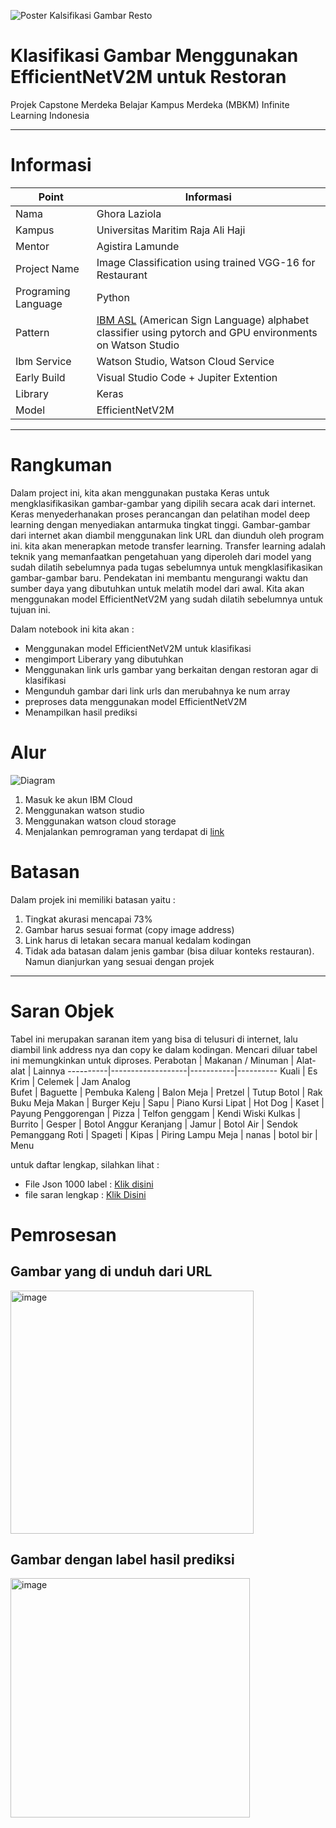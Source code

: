 ![Poster Kalsifikasi Gambar Resto](https://github.com/arqualian/image-classification-Capstone-Project/assets/60522938/ac1e3405-5575-46bb-b3c9-15adf47d8a35)

# Klasifikasi Gambar Menggunakan EfficientNetV2M untuk Restoran

Projek Capstone Merdeka Belajar Kampus Merdeka (MBKM) Infinite Learning Indonesia

------------------------------------------------------------------------------
# Informasi 

| Point | Informasi | 
|--------------------|------------------------------|
| Nama   | Ghora Laziola |
| Kampus | Universitas Maritim Raja Ali Haji | 
| Mentor | Agistira Lamunde | 
| Project Name         | Image Classification using trained VGG-16 for Restaurant |
| Programing Language  |Python |
| Pattern              | [IBM ASL](https://github.com/IBM/ASL-Pytorch) (American Sign Language) alphabet classifier using pytorch and GPU environments on Watson Studio |
| Ibm Service          | Watson Studio, Watson Cloud Service |
| Early Build          | Visual Studio Code + Jupiter Extention |
| Library              | Keras |
| Model                | EfficientNetV2M |

------------------------------------------------------------------------------
# Rangkuman 
Dalam project ini, kita akan menggunakan pustaka Keras untuk mengklasifikasikan gambar-gambar yang dipilih secara acak dari internet. Keras menyederhanakan proses perancangan dan pelatihan model deep learning dengan menyediakan antarmuka tingkat tinggi. Gambar-gambar dari internet akan diambil menggunakan link URL dan diunduh oleh program ini. kita akan menerapkan metode transfer learning. Transfer learning adalah teknik yang memanfaatkan pengetahuan yang diperoleh dari model yang sudah dilatih sebelumnya pada tugas sebelumnya untuk mengklasifikasikan gambar-gambar baru. Pendekatan ini membantu mengurangi waktu dan sumber daya yang dibutuhkan untuk melatih model dari awal. Kita akan menggunakan model EfficientNetV2M yang sudah dilatih sebelumnya untuk tujuan ini.

Dalam notebook ini kita akan : 
- Menggunakan model EfficientNetV2M untuk klasifikasi
- mengimport Liberary yang dibutuhkan
- Menggunakan link urls gambar yang berkaitan dengan restoran agar di klasifikasi
- Mengunduh gambar dari link urls dan merubahnya ke num array
- preproses data menggunakan model EfficientNetV2M
- Menampilkan hasil prediksi

# Alur 
![Diagram ](https://github.com/arqualian/image-classification-Capstone-Project/assets/60522938/6ac9d586-95fd-4900-b3c4-ab0fce5672d8)

1. Masuk ke akun IBM Cloud
2. Menggunakan watson studio
3. Menggunakan watson cloud storage
4. Menjalankan pemrograman yang terdapat di [link](https://github.com/arqualian/image-classification-Capstone-Project/blob/main/Image_Clasification.ipynb)

# Batasan 
Dalam projek ini memiliki batasan yaitu : 
1. Tingkat akurasi mencapai 73%
2. Gambar harus sesuai format (copy image address)
3. Link harus di letakan secara manual kedalam kodingan
4. Tidak ada batasan dalam jenis gambar (bisa diluar konteks restauran). Namun dianjurkan yang sesuai dengan projek

--------------------------------------------------------------------------------------------------------------
# Saran Objek 
Tabel ini merupakan saranan item yang bisa di telusuri di internet, lalu diambil link address nya dan copy ke dalam kodingan. Mencari diluar tabel ini memungkinkan untuk diproses. 
Perabotan | Makanan / Minuman | Alat-alat | Lainnya 
----------|-------------------|-----------|----------
Kuali     | Es Krim           | Celemek   | Jam Analog  
Bufet | Baguette | Pembuka Kaleng | Balon 
Meja | Pretzel | Tutup Botol | Rak Buku 
Meja Makan | Burger Keju | Sapu | Piano 
Kursi Lipat | Hot Dog | Kaset | Payung 
Penggorengan | Pizza | Telfon genggam | Kendi Wiski 
Kulkas | Burrito | Gesper | Botol Anggur 
Keranjang | Jamur | Botol Air | Sendok 
Pemanggang Roti | Spageti | Kipas | Piring 
Lampu Meja | nanas | botol bir | Menu 

untuk daftar lengkap, silahkan lihat : 
- File Json 1000 label : [Klik disini](https://github.com/anishathalye/imagenet-simple-labels/blob/1a7c0a962e632880e85d48329b06d7848ac20e6d/imagenet-simple-labels.json) 
- file saran lengkap   : [Klik Disini](https://docs.google.com/spreadsheets/d/1XSIWMUKxZBHHYmblfaIZgHq1BGSRMYoC/edit?usp=sharing&ouid=109385220482846132254&rtpof=true&sd=true)

# Pemrosesan 

## Gambar yang di unduh dari URL 
<img width="389" alt="image" src="https://github.com/arqualian/image-classification-Capstone-Project/assets/60522938/e7399b76-89d1-4cff-8b8c-3466ea5339f6">

## Gambar dengan label hasil prediksi
<img width="383" alt="image" src="https://github.com/arqualian/image-classification-Capstone-Project/assets/60522938/89f6c96c-77a6-46a2-b534-bd0f32208edf">






